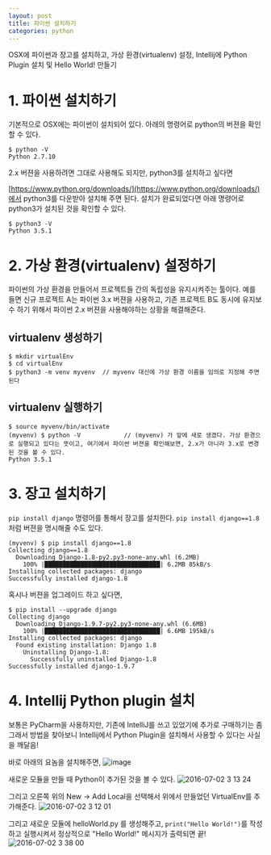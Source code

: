 ```yaml
---
layout: post
title: 파이썬 설치하기
categories: python
---
```


OSX에 파이썬과 장고를 설치하고, 가상 환경(virtualenv) 설정, Intellij에 Python Plugin 설치 및 Hello World! 만들기


# 1. 파이썬 설치하기

기본적으로 OSX에는 파이썬이 설치되어 있다. 아래의 명령어로 python의 버젼을 확인할 수 있다.

```
$ python -V
Python 2.7.10
```

2.x 버젼을 사용하려면 그대로 사용해도 되지만, python3를 설치하고 싶다면

[https://www.python.org/downloads/](https://www.python.org/downloads/)에서 python3를 다운받아 설치해 주면 된다.
설치가 완료되었다면 아래 명령어로 python3가 설치된 것을 확인할 수 있다.

```
$ python3 -V
Python 3.5.1
```

# 2. 가상 환경(virtualenv) 설정하기

파이썬의 가상 환경을 만들어서 프로젝트들 간의 독립성을 유지시켜주는 툴이다. 예를 들면 신규 프로젝트 A는 파이썬 3.x 버젼을 사용하고, 기존 프로젝트 B도 동시에 유지보수 하기 위해서 파이썬 2.x 버젼을 사용해야하는 상황을 해결해준다.

## virtualenv 생성하기

```
$ mkdir virtualEnv
$ cd virtualEnv
$ python3 -m venv myvenv  // myvenv 대신에 가상 환경 이름을 임의로 지정해 주면 된다 
```

## virtualenv 실행하기

```
$ source myvenv/bin/activate
(myvenv) $ python -V            // (myvenv) 가 앞에 새로 생겼다. 가상 환경으로 실행되고 있다는 뜻이고, 여기에서 파이썬 버젼을 확인해보면, 2.x가 아니라 3.x로 변경된 것을 볼 수 있다.
Python 3.5.1
```

# 3. 장고 설치하기

`pip install django` 명령어를 통해서 장고를 설치한다. `pip install django==1.8`처럼 버젼을 명시해줄 수도 있다.

```
(myvenv) $ pip install django==1.8
Collecting django==1.8
  Downloading Django-1.8-py2.py3-none-any.whl (6.2MB)
    100% |████████████████████████████████| 6.2MB 85kB/s
Installing collected packages: django
Successfully installed django-1.8
```

혹시나 버젼을 업그레이드 하고 싶다면,

```
$ pip install --upgrade django
Collecting django
  Downloading Django-1.9.7-py2.py3-none-any.whl (6.6MB)
    100% |████████████████████████████████| 6.6MB 195kB/s
Installing collected packages: django
  Found existing installation: Django 1.8
    Uninstalling Django-1.8:
      Successfully uninstalled Django-1.8
Successfully installed django-1.9.7
```

# 4. Intellij Python plugin 설치

보통은 PyCharm을 사용하지만, 기존에 IntelliJ를 쓰고 있었기에 추가로 구매하기는 좀 그래서 방법을 찾아보니 Intellij에서 Python Plugin을 설치해서 사용할 수 있다는 사실을 깨달음!

바로 아래의 요놈을 설치해주면,
![image](https://cloud.githubusercontent.com/assets/1261904/16516698/5a49c48e-3fb4-11e6-9be1-04242b8a32cb.png)

새로운 모듈을 만들 때 Python이 추가된 것을 볼 수 있다.
![2016-07-02 3 13 24](https://cloud.githubusercontent.com/assets/1261904/16538798/dacc6476-4069-11e6-9ee4-5f5c92ac5aa9.png)

그리고 오른쪽 위의 New -> Add Local을 선택해서 위에서 만들었던 VirtualEnv를 추가해준다.
![2016-07-02 3 12 01](https://cloud.githubusercontent.com/assets/1261904/16538808/1eac7366-406a-11e6-965c-16f63b009bb1.png)

그리고 새로운 모듈에 helloWorld.py 를 생성해주고, `print("Hello World!")`를 작성하고 실행시켜서 정상적으로 "Hello World!" 메시지가 출력되면 끝!
![2016-07-02 3 38 00](https://cloud.githubusercontent.com/assets/1261904/16538840/fe3f750a-406a-11e6-8fed-d878451adb47.png)






